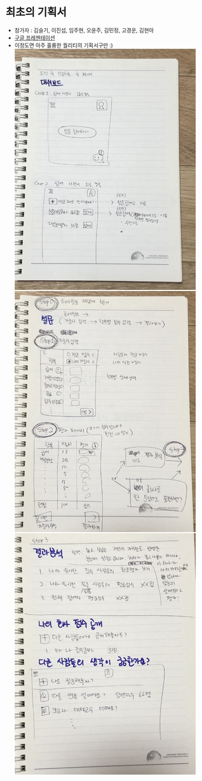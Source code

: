 # 최초의 기획서
- 참가자 : 김슬기, 이진섭, 임주현, 오윤주, 김민정, 고경운, 김현아
- [구글 프레젠테이션](https://docs.google.com/presentation/d/1IgZFwpQKgF42094X0IUaZOBz7_1UvPQR4weeYwxw2O8/edit?usp=sharing)
- 이정도면 아주 훌륭한 퀄리티의 기획서구만 :)
![](images/최초기획1.jpg)
![](images/최초기획2.jpg)
![](images/최초기획3.jpg)
